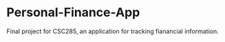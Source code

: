 # Personal-Finance-App
Final project for CSC285, an application for tracking fianancial information. 
